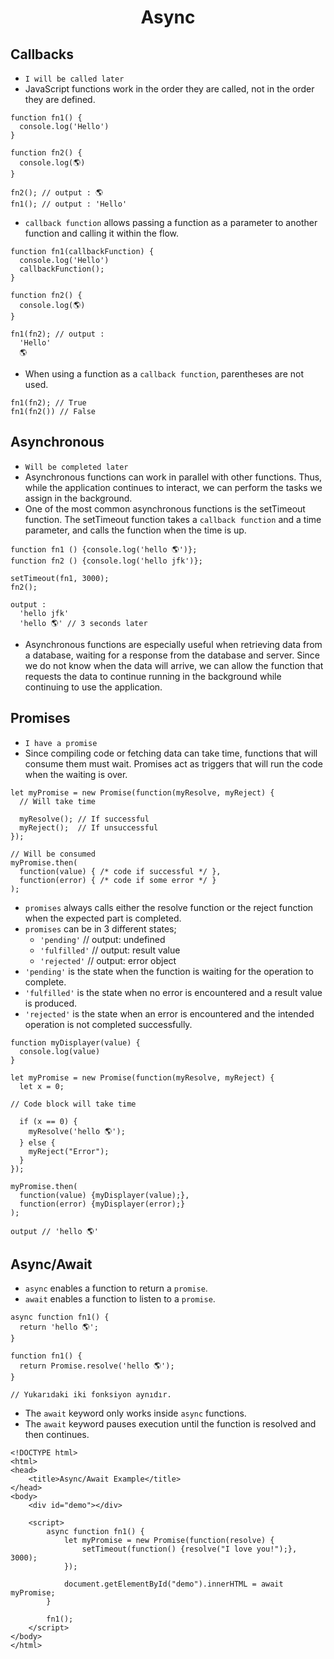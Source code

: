  <h1 align="center">Async</h1>


## Callbacks

- `I will be called later`
- JavaScript functions work in the order they are called, not in the order they are defined.

```
function fn1() {
  console.log('Hello')
}

function fn2() {
  console.log(🌎)
}

fn2(); // output : 🌎
fn1(); // output : 'Hello'
```

- `callback function` allows passing a function as a parameter to another function and calling it within the flow.

```
function fn1(callbackFunction) {
  console.log('Hello')
  callbackFunction();
}

function fn2() {
  console.log(🌎)
}

fn1(fn2); // output :
  'Hello'
  🌎
```

- When using a function as a `callback function`, parentheses are not used.

```
fn1(fn2); // True
fn1(fn2()) // False
```

## Asynchronous

- `Will be completed later`
- Asynchronous functions can work in parallel with other functions. Thus, while the application continues to interact, we can perform the tasks we assign in the background.
- One of the most common asynchronous functions is the setTimeout function. The setTimeout function takes a `callback function` and a time parameter, and calls the function when the time is up.

```
function fn1 () {console.log('hello 🌎')};
function fn2 () {console.log('hello jfk')};

setTimeout(fn1, 3000);
fn2();

output :
  'hello jfk'
  'hello 🌎' // 3 seconds later

```

- Asynchronous functions are especially useful when retrieving data from a database, waiting for a response from the database and server. Since we do not know when the data will arrive, we can allow the function that requests the data to continue running in the background while continuing to use the application.

## Promises

- `I have a promise`
- Since compiling code or fetching data can take time, functions that will consume them must wait. Promises act as triggers that will run the code when the waiting is over.

```
let myPromise = new Promise(function(myResolve, myReject) {
  // Will take time

  myResolve(); // If successful
  myReject();  // If unsuccessful
});

// Will be consumed
myPromise.then(
  function(value) { /* code if successful */ },
  function(error) { /* code if some error */ }
);
```

- `promises` always calls either the resolve function or the reject function when the expected part is completed.
- `promises` can be in 3 different states;
  - `'pending'` // output: undefined
  - `'fulfilled'` // output: result value
  - `'rejected'` // output: error object
- `'pending'` is the state when the function is waiting for the operation to complete.
- `'fulfilled'` is the state when no error is encountered and a result value is produced.
- `'rejected'` is the state when an error is encountered and the intended operation is not completed successfully.

```
function myDisplayer(value) {
  console.log(value)
}

let myPromise = new Promise(function(myResolve, myReject) {
  let x = 0;

// Code block will take time

  if (x == 0) {
    myResolve('hello 🌎');
  } else {
    myReject("Error");
  }
});

myPromise.then(
  function(value) {myDisplayer(value);},
  function(error) {myDisplayer(error);}
);

output // 'hello 🌎'
```

## Async/Await

- `async` enables a function to return a `promise`.
- `await` enables a function to listen to a `promise`.

```
async function fn1() {
  return 'hello 🌎';
}

function fn1() {
  return Promise.resolve('hello 🌎');
}

// Yukarıdaki iki fonksiyon aynıdır.
```

- The `await` keyword only works inside `async` functions.
- The `await` keyword pauses execution until the function is resolved and then continues.

```
<!DOCTYPE html>
<html>
<head>
	<title>Async/Await Example</title>
</head>
<body>
	<div id="demo"></div>

	<script>
		async function fn1() {
			let myPromise = new Promise(function(resolve) {
				setTimeout(function() {resolve("I love you!");}, 3000);
			});

			document.getElementById("demo").innerHTML = await myPromise;
		}

		fn1();
	</script>
</body>
</html>
```
